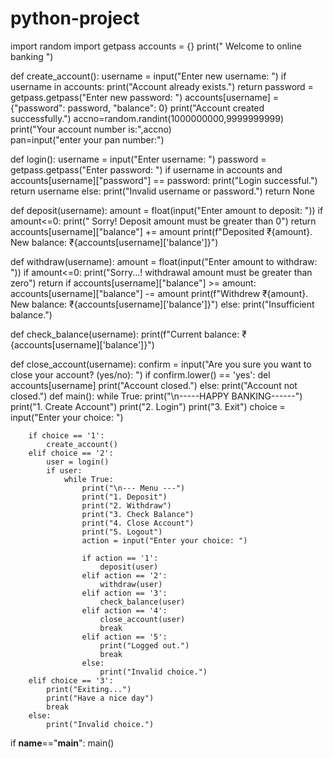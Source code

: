 # python-project
import random 
import getpass
accounts = {}
print("             Welcome to online banking       ")

def create_account():
    username = input("Enter new username: ")
    if username in accounts:
        print("Account already exists.")
        return
    password = getpass.getpass("Enter new password: ")
    accounts[username] = {"password": password, "balance": 0}
    print("Account created successfully.")
    accno=random.randint(1000000000,9999999999)
    print("Your account number is:",accno)  
    pan=input("enter your pan number:")               

def login():
    username = input("Enter username: ")
    password = getpass.getpass("Enter password: ")
    if username in accounts and accounts[username]["password"] == password:
        print("Login successful.")
        return username
    else:
        print("Invalid username or password.")
        return None

def deposit(username):
    amount = float(input("Enter amount to deposit: "))
    if amount<=0:
        print(" Sorry! Deposit amount must be greater than 0")
        return
    accounts[username]["balance"] += amount
    print(f"Deposited ₹{amount}. New balance: ₹{accounts[username]['balance']}")

def withdraw(username):
    amount = float(input("Enter amount to withdraw: "))
    if amount<=0:
        print("Sorry...! withdrawal amount must be greater than zero")
        return
    if accounts[username]["balance"] >= amount:
        accounts[username]["balance"] -= amount
        print(f"Withdrew ₹{amount}. New balance: ₹{accounts[username]['balance']}")
    else:
        print("Insufficient balance.")

def check_balance(username):
    print(f"Current balance: ₹{accounts[username]['balance']}")

def close_account(username):
    confirm = input("Are you sure you want to close your account? (yes/no): ")
    if confirm.lower() == 'yes':
        del accounts[username]
        print("Account closed.")
    else:
        print("Account not closed.")
def main():
    while True:
        print("\n-----HAPPY BANKING------")
        print("1. Create Account")
        print("2. Login")
        print("3. Exit")
        choice = input("Enter your choice: ")

        if choice == '1':
            create_account()
        elif choice == '2':
            user = login()
            if user:
                while True:
                    print("\n--- Menu ---")
                    print("1. Deposit")
                    print("2. Withdraw")
                    print("3. Check Balance")
                    print("4. Close Account")
                    print("5. Logout")
                    action = input("Enter your choice: ")

                    if action == '1':
                        deposit(user)
                    elif action == '2':
                        withdraw(user)
                    elif action == '3':
                        check_balance(user)
                    elif action == '4':
                        close_account(user)
                        break
                    elif action == '5':
                        print("Logged out.")
                        break
                    else:
                        print("Invalid choice.")
        elif choice == '3':
            print("Exiting...")
            print("Have a nice day")
            break
        else:
            print("Invalid choice.")
if __name__=="__main__":
  main()

